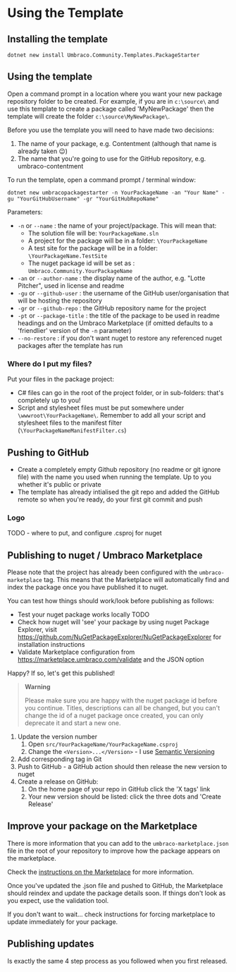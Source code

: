 # Using the Template

## Installing the template

`dotnet new install Umbraco.Community.Templates.PackageStarter`

## Using the template

Open a command prompt in a location where you want your new package repository folder to be created. For example, if you are in `c:\source\` and use this template to create a package called 'MyNewPackage' then the template will create the folder `c:\source\MyNewPackage\`.

Before you use the template you will need to have made two decisions:
1. The name of your package, e.g. Contentment (although that name is already taken 😉)
2. The name that you're going to use for the GitHub repository, e.g. umbraco-contentment

To run the template, open a command prompt / terminal window:

`dotnet new umbracopackagestarter -n YourPackageName -an "Your Name" -gu "YourGitHubUsername" -gr "YourGitHubRepoName"`

Parameters:
- `-n` or `--name` : the name of your project/package. This will mean that:
   - The solution file will be: `YourPackageName.sln`
   - A project for the package will be in a folder: `\YourPackageName`
   - A test site for the package will be in a folder: `\YourPackageName.TestSite`
   - The nuget package id will be set as : `Umbraco.Community.YourPackageName`
- `-an` or `--author-name` : the display name of the author, e.g. "Lotte Pitcher", used in license and readme
- `-gu` or `--github-user` : the username of the GitHub user/organisation that will be hosting the repository
- `-gr` or `--github-repo` : the GitHub repository name for the project
- `-pt` or `--package-title` : the title of the package to be used in readme headings and on the Umbraco Marketplace (if omitted defaults to a 'friendlier' version of the `-n` parameter)
- `--no-restore` : if you don't want nuget to restore any referenced nuget packages after the template has run

### Where do I put my files?

Put your files in the package project:

- C# files can go in the root of the project folder, or in sub-folders: that's completely up to you!
- Script and stylesheet files must be put somewhere under `\wwwroot\YourPackageName\`. Remember to add all your script and stylesheet files to the manifest filter (`\YourPackageNameManifestFilter.cs`)

## Pushing to GitHub

- Create a completely empty Github repository (no readme or git ignore file) with the name you used when running the template. Up to you whether it's public or private
- The template has already intialised the git repo and added the GitHub remote so when you're ready, do your first git commit and push 

### Logo

TODO - where to put, and configure .csproj for nuget

## Publishing to nuget / Umbraco Marketplace

Please note that the project has already been configured with the `umbraco-marketplace` tag. This means that the Marketplace will automatically find and index the package once you have published it to nuget.

You can test how things should work/look before publishing as follows:

- Test your nuget package works locally TODO
- Check how nuget will 'see' your package by using nuget Package Explorer, visit https://github.com/NuGetPackageExplorer/NuGetPackageExplorer for installation instructions
- Validate Marketplace configuration from https://marketplace.umbraco.com/validate and the JSON option

Happy? If so, let's get this published!

> **Warning**
> 
> Please make sure you are happy with the nuget package id before you continue. Titles, descriptions can all be changed, but you can't change the id of a nuget package once created, you can only deprecate it and start a new one.

1. Update the version number
   1. Open `src/YourPackageName/YourPackageName.csproj`
   2. Change the `<Version>...</Version>` - I use [Semantic Versioning](https://semver.org/)
2. Add corresponding tag in Git
3. Push to GitHub - a GitHub action should then release the new version to nuget
4. Create a release on GitHub:
   1. On the home page of your repo in GitHub click the 'X tags' link
   2. Your new version should be listed: click the three dots and 'Create Release'

## Improve your package on the Marketplace

There is more information that you can add to the `umbraco-marketplace.json` file in the root of your repository to improve how the package appears on the marketplace.

Check the [instructions on the Marketplace](https://marketplace.umbraco.com/listing) for more information.

Once you've updated the .json file and pushed to GitHub, the Marketplace should reindex and update the package details soon. If things don't look as you expect, use the validation tool.

If you don't want to wait... check instructions for forcing marketplace to update immediately for your package.

## Publishing updates

Is exactly the same 4 step process as you followed when you first released.

